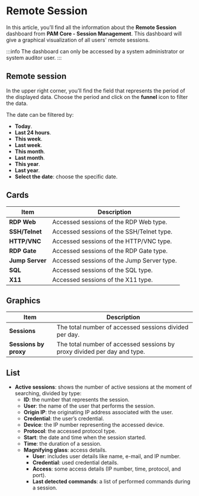 # Remote Session

In this article, you’ll find all the information about the **Remote Session** dashboard from **PAM Core - Session Management**. This dashboard will give a graphical visualization of all users' remote sessions.

 :::info
The dashboard can only be accessed by a system administrator or system auditor user.
:::

## Remote session

In the upper right corner, you’ll find the field that represents the period of the displayed data. Choose the period and click on the **funnel** icon to filter the data.

The date can be filtered by:

* **Today**.
* **Last 24 hours**.
* **This week**.
* **Last week**.
* **This month**.
* **Last month**.
* **This year**.
* **Last year**.
* **Select the date**: choose the specific date.

## Cards

|**Item**|**Description**|
|---|---|
**RDP Web**|Accessed sessions of the RDP Web type.
**SSH/Telnet**|Accessed sessions of the SSH/Telnet type.
**HTTP/VNC**|Accessed sessions of the HTTP/VNC type.
**RDP Gate**|Accessed sessions of the RDP Gate type.
**Jump Server**|Accessed sessions of the Jump Server type.
**SQL**|Accessed sessions of the SQL type.
**X11**|Accessed sessions of the X11 type.

## Graphics

**Item**|**Description**
|---|---|
**Sessions**|The total number of accessed sessions divided per day.
**Sessions by proxy**|The total number of accessed sessions by proxy divided per day and type.


## List

* **Active sessions**: shows the number of active sessions at the moment of searching, divided by type:
    * **ID**: the number that represents the session.
    * **User**: the name of the user that performs the session.
    * **Origin IP**: the originating IP address associated with the user.
    * **Credential**: the user’s credential.
    * **Device**: the IP number representing the accessed device.
    * **Protocol**: the accessed protocol type.
    * **Start**: the date and time when the session started.
    * **Time**: the duration of a session.
    * **Magnifying glass**: access details.
        * **User**: includes user details like name, e-mail, and IP number.
        * **Credential**: used credential details.
        * **Access**: some access details (IP number, time, protocol, and port).
        * **Last detected commands**: a list of performed commands during a session.